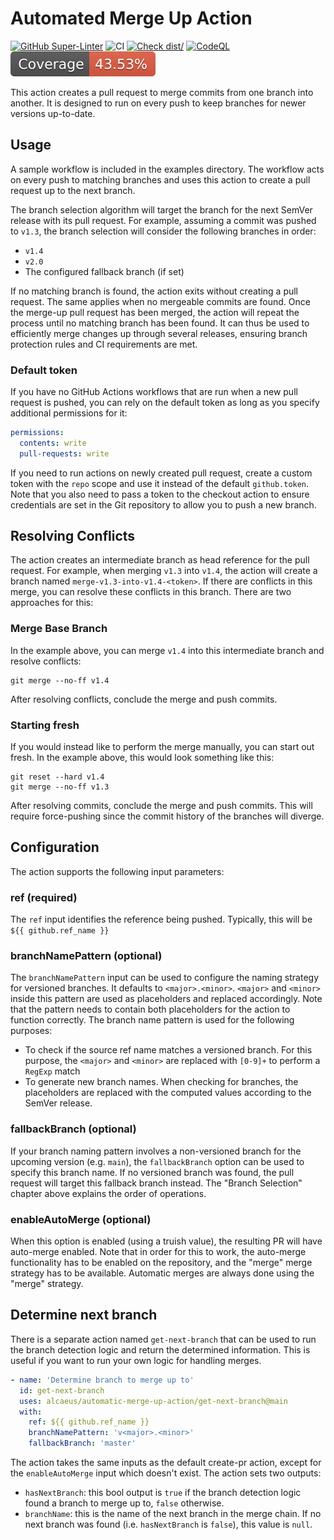 # Automated Merge Up Action

[![GitHub Super-Linter](https://github.com/actions/typescript-action/actions/workflows/linter.yml/badge.svg)](https://github.com/super-linter/super-linter)
![CI](https://github.com/actions/typescript-action/actions/workflows/ci.yml/badge.svg)
[![Check dist/](https://github.com/actions/typescript-action/actions/workflows/check-dist.yml/badge.svg)](https://github.com/actions/typescript-action/actions/workflows/check-dist.yml)
[![CodeQL](https://github.com/actions/typescript-action/actions/workflows/codeql-analysis.yml/badge.svg)](https://github.com/actions/typescript-action/actions/workflows/codeql-analysis.yml)
[![Coverage](./badges/coverage.svg)](./badges/coverage.svg)

This action creates a pull request to merge commits from one branch into
another. It is designed to run on every push to keep branches for newer versions
up-to-date.

## Usage

A sample workflow is included in the examples directory. The workflow acts on
every push to matching branches and uses this action to create a pull request up
to the next branch.

The branch selection algorithm will target the branch for the next SemVer
release with its pull request. For example, assuming a commit was pushed to
`v1.3`, the branch selection will consider the following branches in order:

- `v1.4`
- `v2.0`
- The configured fallback branch (if set)

If no matching branch is found, the action exits without creating a pull
request. The same applies when no mergeable commits are found. Once the merge-up
pull request has been merged, the action will repeat the process until no
matching branch has been found. It can thus be used to efficiently merge changes
up through several releases, ensuring branch protection rules and CI
requirements are met.

### Default token

If you have no GitHub Actions workflows that are run when a new pull request is
pushed, you can rely on the default token as long as you specify additional
permissions for it:

```yml
permissions:
  contents: write
  pull-requests: write
```

If you need to run actions on newly created pull request, create a custom token
with the `repo` scope and use it instead of the default `github.token`. Note
that you also need to pass a token to the checkout action to ensure credentials
are set in the Git repository to allow you to push a new branch.

## Resolving Conflicts

The action creates an intermediate branch as head reference for the pull
request. For example, when merging `v1.3` into `v1.4`, the action will create a
branch named `merge-v1.3-into-v1.4-<token>`. If there are conflicts in this
merge, you can resolve these conflicts in this branch. There are two approaches
for this:

### Merge Base Branch

In the example above, you can merge `v1.4` into this intermediate branch and
resolve conflicts:

```shell
git merge --no-ff v1.4
```

After resolving conflicts, conclude the merge and push commits.

### Starting fresh

If you would instead like to perform the merge manually, you can start out
fresh. In the example above, this would look something like this:

```shell
git reset --hard v1.4
git merge --no-ff v1.3
```

After resolving commits, conclude the merge and push commits. This will require
force-pushing since the commit history of the branches will diverge.

## Configuration

The action supports the following input parameters:

### ref (required)

The `ref` input identifies the reference being pushed. Typically, this will be
`${{ github.ref_name }}`

### branchNamePattern (optional)

The `branchNamePattern` input can be used to configure the naming strategy for
versioned branches. It defaults to `<major>.<minor>`. `<major>` and `<minor>`
inside this pattern are used as placeholders and replaced accordingly. Note that
the pattern needs to contain both placeholders for the action to function
correctly. The branch name pattern is used for the following purposes:

- To check if the source ref name matches a versioned branch. For this purpose,
  the `<major>` and `<minor>` are replaced with `[0-9]+` to perform a `RegExp`
  match
- To generate new branch names. When checking for branches, the placeholders are
  replaced with the computed values according to the SemVer release.

### fallbackBranch (optional)

If your branch naming pattern involves a non-versioned branch for the upcoming
version (e.g. `main`), the `fallbackBranch` option can be used to specify this
branch name. If no versioned branch was found, the pull request will target this
fallback branch instead. The "Branch Selection" chapter above explains the order
of operations.

### enableAutoMerge (optional)

When this option is enabled (using a truish value), the resulting PR will have
auto-merge enabled. Note that in order for this to work, the auto-merge
functionality has to be enabled on the repository, and the "merge" merge
strategy has to be available. Automatic merges are always done using the "merge"
strategy.

## Determine next branch

There is a separate action named `get-next-branch` that can be used to run the
branch detection logic and return the determined information. This is useful if
you want to run your own logic for handling merges.

```yaml
- name: 'Determine branch to merge up to'
  id: get-next-branch
  uses: alcaeus/automatic-merge-up-action/get-next-branch@main
  with:
    ref: ${{ github.ref_name }}
    branchNamePattern: 'v<major>.<minor>'
    fallbackBranch: 'master'
```

The action takes the same inputs as the default create-pr action, except for the
`enableAutoMerge` input which doesn't exist. The action sets two outputs:

- `hasNextBranch`: this bool output is `true` if the branch detection logic
  found a branch to merge up to, `false` otherwise.
- `branchName`: this is the name of the next branch in the merge chain. If no
  next branch was found (i.e. `hasNextBranch` is `false`), this value is `null`.
